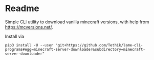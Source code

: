 # Readme

Simple CLI utility to download vanilla minecraft versions, with help from https://mcversions.net/.

Install via
```
pip3 install -U --user "git+https://github.com/Tethik/lame-cli-programs#egg=minecraft-server-downloader&subdirectory=minecraft-server-downloader"
```
